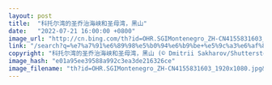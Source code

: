 ```yaml
---
layout: post
title:  "科托尔湾的圣乔治海峡和圣母湾，黑山"
date:   "2022-07-21 16:00:00 +0800"
image_url: "http://cn.bing.com/th?id=OHR.SGIMontenegro_ZH-CN4155831603_1920x1080.jpg&rf=LaDigue_1920x1080.jpg&pid=hp"
link: "/search?q=%e7%a7%91%e6%89%98%e5%b0%94%e6%b9%be+%e5%9c%a3%e6%af%8d%e5%b2%a9&form=hpcapt&mkt=zh-cn"
copyright: "科托尔湾的圣乔治海峡和圣母湾，黑山 (© Dmitrii Sakharov/Shutterstock)"
image_hash: "e01a95ee39588a992c3ea3de216326ce"
image_filename: "th?id=OHR.SGIMontenegro_ZH-CN4155831603_1920x1080.jpg&rf=LaDigue_1920x1080.jpg&pid=hp"
---
```

